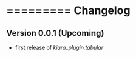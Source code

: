 =========
Changelog
=========

## Version 0.0.1 (Upcoming)

- first release of *kiara_plugin.tabular*
